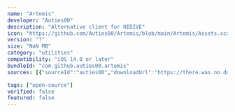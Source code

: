 ```yaml
---
name: "Artemis"
developer: "Auties00"
description: "Alternative client for HIDIVE"
icon: "https://github.com/Auties00/Artemis/blob/main/Artemis/Assets.xcassets/AppIcon.appiconset/appstore.png?raw=true"
version: "?"
size: "NaN MB"
category: "utilities"
compatibility: "iOS 14.0 or later"
bundleId: "com.github.auties00.artemis"
sources: [{"sourceId":"auties00","downloadUrl":"https://there.was.no.download.url","lastUpdated":null,"size":"NaN MB","isOfficial":false}]

tags: ["open-source"]
verified: false
featured: false
---
```

